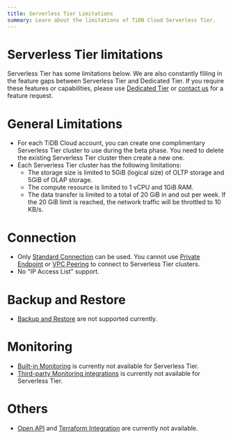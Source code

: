 ```yaml
---
title: Serverless Tier Limitations
summary: Learn about the limitations of TiDB Cloud Serverless Tier.
---
```


# Serverless Tier limitations

<!-- markdownlint-disable MD026 -->

Serverless Tier has some limitations below. We are also constantly filling in the feature gaps between Serverless Tier and Dedicated Tier. If you require these features or capabilities, please use [Dedicated Tier](/tidb-cloud/select-cluster-tier.md#dedicated-tier) or [contact us](https://www.pingcap.com/contact-us/?from=en) for a feature request.

General Limitations
===================

- For each TiDB Cloud account, you can create one complimentary Serverless Tier cluster to use during the beta phase. You need to delete the existing Serverless Tier cluster then create a new one. 
- Each Serverless Tier cluster has the following limitations:
    - The storage size is limited to 5GiB (logical size) of OLTP storage and 5GiB of OLAP storage.
    - The compute resource is limited to 1 vCPU and 1GiB RAM.
    - The data transfer is limited to a total of 20 GiB in and out per week. If the 20 GiB limit is reached, the network traffic will be throttled to 10 KB/s.

Connection
==========

- Only [Standard Connection](/tidb-cloud/connect-to-tidb-cluster.md#connect-via-standard-connection) can be used. You cannot use [Private Endpoint](/tidb-cloud/set-up-private-endpoint-connections.md) or [VPC Peering](/tidb-cloud/set-up-vpc-peering-connections.md) to connect to Serverless Tier clusters. 
- No "IP Access List" support.

Backup and Restore
==================

- [Backup and Restore](/tidb-cloud/backup-and-restore.md) are not supported currently.

Monitoring
==========

- [Built-in Monitoring](/tidb-cloud/built-in-monitoring.md) is currently not available for Serverless Tier.
- [Third-party Monitoring integrations](/tidb-cloud/third-party-monitoring-integrations.md) is currently not available for Serverless Tier.

Others
======

- [Open API](/tidb-cloud/api-overview.md) and [Terraform Integration](/tidb-cloud/terraform-tidbcloud-provider-overview.md) are currently not available.